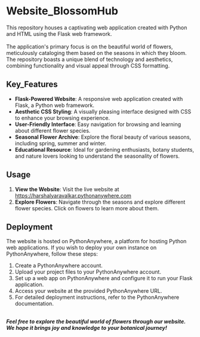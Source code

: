 # Website_BlossomHub
 This repository houses a captivating web application created with Python and HTML using the Flask web framework.<br><br> The application's primary focus is on the beautiful world of flowers, meticulously cataloging them based on the seasons in which they bloom. The repository boasts a unique blend of technology and aesthetics, combining functionality and visual appeal through CSS formatting.<br>
## Key_Features 
- **Flask-Powered Website**: A responsive web application created with Flask, a Python web framework.
- **Aesthetic CSS Styling**: A visually pleasing interface designed with CSS to enhance your browsing experience.
- **User-Friendly Interface**: Easy navigation for browsing and learning about different flower species.
- **Seasonal Flower Archive**: Explore the floral beauty of various seasons, including spring, summer and winter.
- **Educational Resource**: Ideal for gardening enthusiasts, botany students, and nature lovers looking to understand the seasonality of flowers.

## Usage
1. **View the Website**: Visit the live website at https://harshalyaravalkar.pythonanywhere.com
2. **Explore Flowers**: Navigate through the seasons and explore different flower species. Click on flowers to learn more about them.

## Deployment
The website is hosted on PythonAnywhere, a platform for hosting Python web applications. If you wish to deploy your own instance on PythonAnywhere, follow these steps:

1. Create a PythonAnywhere account.
2. Upload your project files to your PythonAnywhere account.
3. Set up a web app on PythonAnywhere and configure it to run your Flask application.
4. Access your website at the provided PythonAnywhere URL.
5. For detailed deployment instructions, refer to the PythonAnywhere documentation.

<br><strong><i>Feel free to explore the beautiful world of flowers through our website. We hope it brings joy and knowledge to your botanical journey!</i></strong>
